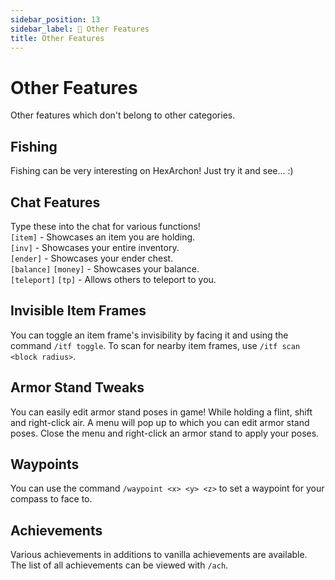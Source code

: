 ```yaml
---
sidebar_position: 13
sidebar_label: 🎣 Other Features
title: Other Features
---
```


# Other Features
Other features which don't belong to other categories.

## Fishing
Fishing can be very interesting on HexArchon! Just try it and see... :)

## Chat Features
Type these into the chat for various functions! <br />
`[item]` - Showcases an item you are holding. <br />
`[inv]` - Showcases your entire inventory. <br />
`[ender]` - Showcases your ender chest. <br />
`[balance]` `[money]` - Showcases your balance. <br />
`[teleport]` `[tp]` - Allows others to teleport to you. <br />

## Invisible Item Frames
You can toggle an item frame's invisibility by facing it and using the command `/itf toggle`. To scan for nearby item frames, use `/itf scan <block radius>`.

## Armor Stand Tweaks
You can easily edit armor stand poses in game! While holding a flint, shift and right-click air. A menu will pop up to which you can edit armor stand poses. Close the menu and right-click an armor stand to apply your poses.

## Waypoints
You can use the command `/waypoint <x> <y> <z>` to set a waypoint for your compass to face to.

## Achievements
Various achievements in additions to vanilla achievements are available. The list of all achievements can be viewed with `/ach`.